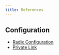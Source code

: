 ```yaml
---
title: References
---
```


## Configuration

* [Radix Configuration](./reference-radix-config/)
* [Private Link](./reference-private-link/)
